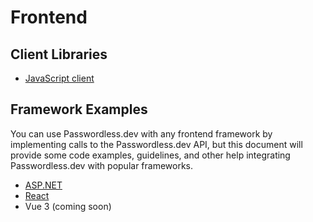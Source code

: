 # Frontend

## Client Libraries

- [JavaScript client](frontend/javascript)

## Framework Examples

You can use Passwordless.dev with any frontend framework by implementing calls to the Passwordless.dev API, but this document will provide some code examples, guidelines, and other help integrating Passwordless.dev with popular frameworks.

- [ASP.NET](frontend/aspnet) <Badge text="example" type="warning"/>
- [React](frontend/react) <Badge text="example" type="warning"/>
- Vue 3 (coming soon)
